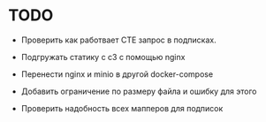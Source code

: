 <h1>TODO</h1>

- Проверить как работвает СТЕ запрос в подписках.

- Подгружать статику с с3 с помощью nginx

- Перенести nginx и minio в другой docker-compose

- Добавить ограничение по размеру файла и ошибку для этого

- Проверить надобность всех мапперов для подписок

